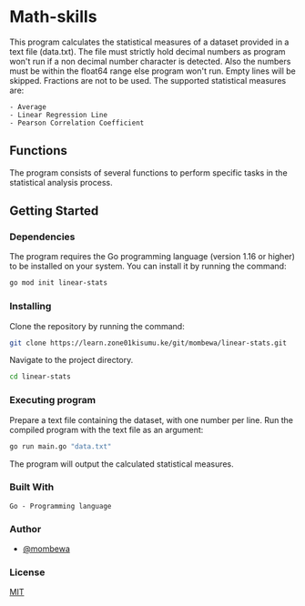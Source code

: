 # Math-skills

This program calculates the statistical measures of a dataset provided in a text file (data.txt). The file must strictly hold decimal numbers as program won't run if a non decimal number character is detected. Also the numbers must be within the float64 range else program won't run. Empty lines will be skipped. Fractions are not to be used. The supported statistical measures are:

    - Average
    - Linear Regression Line
    - Pearson Correlation Coefficient

## Functions

The program consists of several functions to perform specific tasks in the statistical analysis process.

## Getting Started
### Dependencies

The program requires the Go programming language (version 1.16 or higher) to be installed on your system. You can install it by running the command:
```bash
go mod init linear-stats
```
### Installing

Clone the repository by running the command:
```bash
git clone https://learn.zone01kisumu.ke/git/mombewa/linear-stats.git
```
Navigate to the project directory.
```bash
cd linear-stats
```

### Executing program

Prepare a text file containing the dataset, with one number per line.
Run the compiled program with the text file as an argument:

```bash
go run main.go "data.txt" 
```

The program will output the calculated statistical measures.

### Built With

    Go - Programming language

### Author

- [@mombewa](https://learn.zone01kisumu.ke/git/mombewa)

### License

[MIT](LICENSE)

